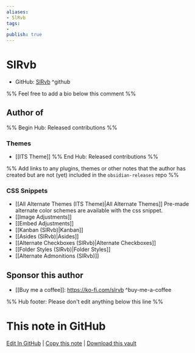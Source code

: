 ```yaml
---
aliases:
- SlRvb
tags:
- 
publish: true
---
```


# SlRvb

- GitHub: [SlRvb](https://github.com/SlRvb/) ^github
<!-- - Discord: `@` ^discord-->
<!-- - Website: <https://> ^website-->
<!-- - [[Publish sites|Publish site]]: <https://> ^publish-->

%% Feel free to add a bio below this comment %%


## Author of

%% Begin Hub: Released contributions %%

### Themes
- [[ITS Theme]]
%% End Hub: Released contributions %%

%% Add links to any plugins, themes or other notes that the author has created but are not (yet) included in the `obsidian-releases` repo %%

### CSS Snippets
- [[All Alternate Themes (ITS Theme)|All Alternate Themes]]
    Pre-made alternate color schemes are available with the css snippet.
- [[Image Adjustments]]
- [[Embed Adjustments]]
- [[Kanban (SlRvb)|Kanban]]
- [[Asides (SlRvb)|Asides]]
- [[Alternate Checkboxes (SlRvb)|Alternate Checkboxes]]
- [[Folder Styles (SlRvb)|Folder Styles]]
- [[Alternate Admonitions (SlRvb)]]

<!--
### Unlisted plugins
-->

<!--
### Others
-->

## Sponsor this author

<!-- - [[GitHub sponsors]]: [Sponsor @SlRvb on GitHub Sponsors](https://github.com/sponsors/SlRvb) ^github-sponsor-->
- [[Buy me a coffee]]: <https://ko-fi.com/slrvb> ^buy-me-a-coffee
<!-- - [[PayPal]]: <https://> ^paypal-->
<!-- - [[Patreon]]: <https://> ^patreon-->

<!--
## Follow this author
-->

<!-- - [[YouTube Channels|On YouTube]]: <https://> ^youtube-->
<!-- - Twitter: <https://> ^twitter-->
<!-- - ... -->

%% Hub footer: Please don't edit anything below this line %%

# This note in GitHub

<span class="git-footer">[Edit In GitHub](https://github.dev/obsidian-community/obsidian-hub/blob/main/01%20-%20Community/People/SlRvb.md "git-hub-edit-note") | [Copy this note](https://raw.githubusercontent.com/obsidian-community/obsidian-hub/main/01%20-%20Community/People/SlRvb.md "git-hub-copy-note") | [Download this vault](https://github.com/obsidian-community/obsidian-hub/archive/refs/heads/main.zip "git-hub-download-vault") </span>
